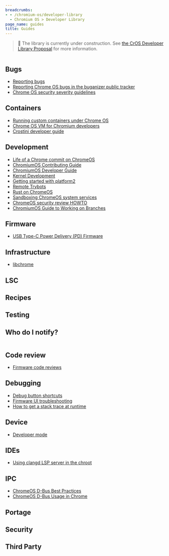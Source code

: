```yaml
---
breadcrumbs:
- - /chromium-os/developer-library
  - Chromium OS > Developer Library
page_name: guides
title: Guides
---
```


> 🚧 The library is currently under construction. See
> [the CrOS Developer Library Proposal](/chromium-os/developer-library/proposal)
> for more information.

<div class="two-column-container">
<div class="column">

## Bugs

* [Reporting bugs](/chromium-os/developer-library/guides/bugs/reporting-bugs)
* [Reporting Chrome OS bugs in the buganizer public tracker](/chromium-os/developer-library/guides/bugs/platform-public-tracker)
* [Chrome OS security severity guidelines](/chromium-os/developer-library/guides/bugs/security-severity-guidelines)

## Containers

* [Running custom containers under Chrome OS](/chromium-os/developer-library/guides/containers/containers-and-vms)
* [Chrome OS VM for Chromium developers](/chromium-os/developer-library/guides/containers/cros-vm)
* [Crostini developer guide](/chromium-os/developer-library/guides/containers/crostini-developer-guide)

## Development

* [Life of a Chrome commit on ChromeOS](/chromium-os/developer-library/guides/development/chrome-commit-pipeline)
* [ChromiumOS Contributing Guide](/chromium-os/developer-library/guides/development/contributing)
* [ChromiumOS Developer Guide](/chromium-os/developer-library/guides/development/developer-guide)
* [Kernel Development](/chromium-os/developer-library/guides/development/kernel-development)
* [Getting started with platform2](/chromium-os/developer-library/guides/development/platform2-primer)
* [Remote Trybots](/chromium-os/developer-library/guides/development/remote-trybots)
* [Rust on ChromeOS](/chromium-os/developer-library/guides/development/rust-on-cros)
* [Sandboxing ChromeOS system services](/chromium-os/developer-library/guides/development/sandboxing)
* [ChromeOS security review HOWTO](/chromium-os/developer-library/guides/development/security-review-howto)
* [ChromiumOS Guide to Working on Branches](/chromium-os/developer-library/guides/development/work-on-branch)

## Firmware

* [USB Type-C Power Delivery (PD) Firmware](/chromium-os/developer-library/guides/firmware/pd-firmware-update)

## Infrastructure

* [libchrome](/chromium-os/developer-library/guides/infrastructure/libchrome)

## LSC

## Recipes

## Testing

## Who do I notify?

</div>
<div class="column">

## Code review

* [Firmware code reviews](/chromium-os/developer-library/guides/code-review/firmware-code-reviews)

## Debugging

* [Debug button shortcuts](/chromium-os/developer-library/guides/debugging/debug-buttons)
* [Firmware UI troubleshooting](/chromium-os/developer-library/guides/debugging/firmware-ui)
* [How to get a stack trace at runtime](/chromium-os/developer-library/guides/debugging/stack-traces)

## Device

* [Developer mode](/chromium-os/developer-library/guides/device/developer-mode)

## IDEs

* [Using clangd LSP server in the chroot](/chromium-os/developer-library/guides/ides/chroot-clangd-guide)

## IPC

* [ChromeOS D-Bus Best Practices](/chromium-os/developer-library/guides/ipc/dbus-best-practices)
* [ChromeOS D-Bus Usage in Chrome](/chromium-os/developer-library/guides/ipc/dbus-in-chrome)

## Portage

## Security

## Third Party

</div>
</div>